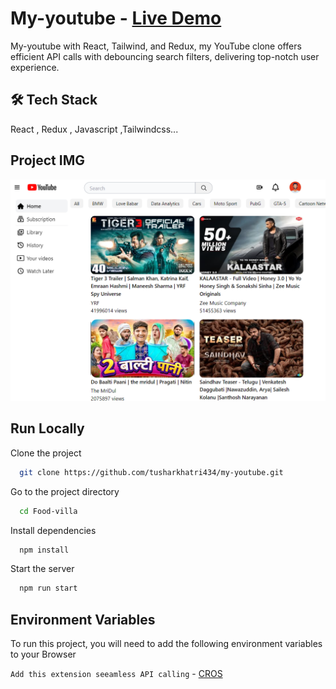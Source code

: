 
# My-youtube - [Live Demo](https://tushar-youtube-app.netlify.app/)

My-youtube with React, Tailwind, and Redux, my YouTube clone offers efficient API calls with debouncing search filters, delivering top-notch user experience.



## 🛠 Tech Stack 
React , Redux , Javascript ,Tailwindcss...

## Project IMG
![Youtube Img](https://raw.githubusercontent.com/tusharkhatri434/my-project-assets/master/p1.png)

## Run Locally

Clone the project

```bash
  git clone https://github.com/tusharkhatri434/my-youtube.git
```

Go to the project directory

```bash
  cd Food-villa
```

Install dependencies

```bash
  npm install
```

Start the server

```bash
  npm run start
```


## Environment Variables

To run this project, you will need to add the following environment variables to your Browser

`Add this extension seeamless API calling` - [CROS](https://chrome.google.com/webstore/detail/cors-unblock/lfhmikememgdcahcdlaciloancbhjino)

